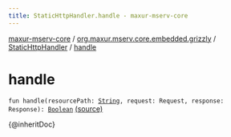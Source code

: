 ```yaml
---
title: StaticHttpHandler.handle - maxur-mserv-core
---
```


[maxur-mserv-core](../../index.html) / [org.maxur.mserv.core.embedded.grizzly](../index.html) / [StaticHttpHandler](index.html) / [handle](.)

# handle

`fun handle(resourcePath: `[`String`](https://kotlinlang.org/api/latest/jvm/stdlib/kotlin/-string/index.html)`, request: Request, response: Response): `[`Boolean`](https://kotlinlang.org/api/latest/jvm/stdlib/kotlin/-boolean/index.html) [(source)](https://github.com/myunusov/maxur-mserv/tree/master/maxur-mserv-core/src/main/kotlin/org/maxur/mserv/core/embedded/grizzly/StaticHttpHandler.kt#L61)

{@inheritDoc}

